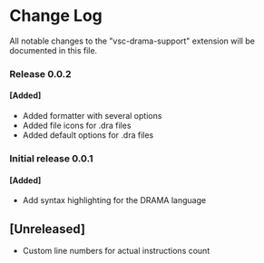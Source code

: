 # Change Log

All notable changes to the "vsc-drama-support" extension will be documented in this file.


### Release 0.0.2

#### [Added]
- Added formatter with several options
- Added file icons for .dra files
- Added default options for .dra files

### Initial release 0.0.1

#### [Added]
- Add syntax highlighting for the DRAMA language

## [Unreleased]
- Custom line numbers for actual instructions count